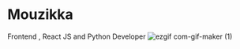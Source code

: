 # Mouzikka

Frontend , React JS and Python Developer
![ezgif com-gif-maker (1)](https://user-images.githubusercontent.com/72023877/175067235-4a3a4543-6343-497a-9ea0-0cb847b82cc9.gif)
